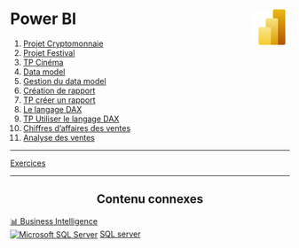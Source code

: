 # **Power BI** <a href="https://github.com/MiKL5/BI/"><img align="right" src="assets/Power_BI.svg" alt="Power BI" height="64px"></a>
1. [Projet Cryptomonnaie](1_introduction)
2. [Projet Festival](2_projet_festivals)
3. [TP Cinéma](3_cinema)
4. [Data model](4_dataModel)
5. [Gestion du data model](4_dataModel/tp)
6. [Création de rapport](5_creationDeRapport)
7. [TP créer un rapport](6_rapportCinema)
8. [Le langage DAX](7_dax)
9. [TP Utiliser le langage DAX](8_tpDax)
10. [Chiffres d’affaires des ventes](9_tpVentes)
11. [Analyse des ventes](10_tpVentes1)
___
[Exercices](exercises)

<div align="center"><hr><h2><b>Contenu connexes</b></h2></div>

[📊 Business Intelligence](https://github.com/MiKL5/PowerBI)  
<a href="https://github.com/MiKL5/TSQL/"><img src="https://github.com/MiKL5/TSQL/blob/master/assets/Microsoft_SQL_Server.svg" alt="Microsoft SQL Server" align="center" height="14px"></a> [SQL server](https://github.com/MiKL5/TSQL)